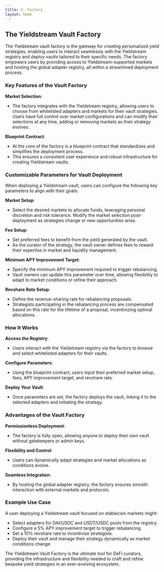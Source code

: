 ```yaml
---
title: 2. Factory
layout: home
---
```


## The Yieldstream Vault Factory

The Yieldstream vault factory is the gateway for creating personalized yield strategies, enabling users to interact seamlessly with the Yieldstream registry and deploy vaults tailored to their specific needs.
The factory empowers users by providing access to Yieldstream-supported markets and hosting the global adapter registry, all within a streamlined deployment process.

### Key Features of the Vault Factory

**Market Selection**:

- The factory integrates with the Yieldstream registry, allowing users to choose from whitelisted adapters and markets for their vault strategies.
  Users have full control over market configurations and can modify their selections at any time, adding or removing markets as their strategy evolves.

**Blueprint Contract**:

- At the core of the factory is a blueprint contract that standardizes and simplifies the deployment process.
- This ensures a consistent user experience and robust infrastructure for creating Yieldstream vaults.

### Customizable Parameters for Vault Deployment

When deploying a Yieldstream vault, users can configure the following key parameters to align with their goals:

**Market Setup**:

- Select the desired markets to allocate funds, leveraging personal discretion and risk tolerance.
  Modify the market selection post-deployment as strategies change or new opportunities arise.

**Fee Setup**:

- Set preferred fees to benefit from the yield generated by the vault.
- As the curator of the strategy, the vault owner defines fees to reward their expertise in market and liquidity management.

**Minimum APY Improvement Target**:

- Specify the minimum APY improvement required to trigger rebalancing.
- Vault owners can update this parameter over time, allowing flexibility to adapt to market conditions or refine their approach.

**Revshare Rate Setup**:

- Define the revenue-sharing rate for rebalancing proposals.
- Strategists participating in the rebalancing process are compensated based on this rate for the lifetime of a proposal, incentivizing optimal allocations.

### How It Works

**Access the Registry**:

- Users interact with the Yieldstream registry via the factory to browse and select whitelisted adapters for their vaults.

**Configure Parameters**:

- Using the blueprint contract, users input their preferred market setup, fees, APY improvement target, and revshare rate.

**Deploy Your Vault**:

- Once parameters are set, the factory deploys the vault, linking it to the selected adapters and initiating the strategy.

### Advantages of the Vault Factory

**Permissionless Deployment**:

- The factory is fully open, allowing anyone to deploy their own vault without gatekeepers or admin keys.

**Flexibility and Control**:

- Users can dynamically adapt strategies and market allocations as conditions evolve.

**Seamless Integration**:

- By hosting the global adapter registry, the factory ensures smooth interaction with external markets and protocols.

### Example Use Case

A user deploying a Yieldstream vault focused on stablecoin markets might:

- Select adapters for DAI/USDC and USDT/USDC pools from the registry.
- Configure a 5% APY improvement target to trigger rebalancing.
- Set a 10% revshare rate to incentivize strategists.
- Deploy their vault and manage their strategy dynamically as market conditions change

The Yieldstream Vault Factory is the ultimate tool for DeFi curators, providing the infrastructure and flexibility needed to craft and refine bespoke yield strategies in an ever-evolving ecosystem.
